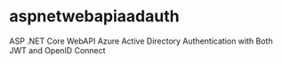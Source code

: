 # aspnetwebapiaadauth
ASP .NET Core WebAPI Azure Active Directory Authentication with Both JWT and OpenID Connect
